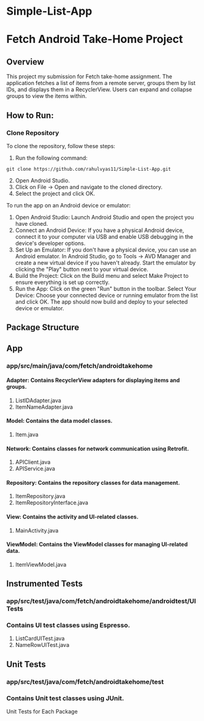 # Simple-List-App
# Fetch Android Take-Home Project

## Overview
This project my submission for Fetch take-home assignment. The application fetches a list of items from a remote server, groups them by list IDs, and displays them in a RecyclerView. Users can expand and collapse groups to view the items within.

## How to Run:
### Clone Repository
To clone the repository, follow these steps:

1. Run the following command:

`git clone https://github.com/rahulvyas11/Simple-List-App.git`

2. Open Android Studio.
3. Click on File -> Open and navigate to the cloned directory.
4. Select the project and click OK.
   
To run the app on an Android device or emulator:

1. Open Android Studio: Launch Android Studio and open the project you have cloned.
2. Connect an Android Device: If you have a physical Android device, connect it to your computer via USB and enable USB debugging in the device's developer options.
3. Set Up an Emulator: If you don't have a physical device, you can use an Android emulator. In Android Studio, go to Tools -> AVD Manager and create a new virtual device if you haven't already. Start the emulator by clicking the "Play" button next to your virtual device.
4. Build the Project: Click on the Build menu and select Make Project to ensure everything is set up correctly.
5. Run the App: Click on the green "Run" button in the toolbar.
Select Your Device: Choose your connected device or running emulator from the list and click OK.
The app should now build and deploy to your selected device or emulator.

## Package Structure
## App
### app/src/main/java/com/fetch/androidtakehome
#### Adapter: Contains RecyclerView adapters for displaying items and groups.
1. ListIDAdapter.java
2. ItemNameAdapter.java

#### Model: Contains the data model classes.
1. Item.java

#### Network: Contains classes for network communication using Retrofit.
1. APIClient.java
2. APIService.java
   
#### Repository: Contains the repository classes for data management.
1. ItemRepository.java
2. ItemRepositoryInterface.java
   
#### View: Contains the activity and UI-related classes.
1. MainActivity.java
   
#### ViewModel: Contains the ViewModel classes for managing UI-related data.
1. ItemViewModel.java

## Instrumented Tests
### app/src/test/java/com/fetch/androidtakehome/androidtest/UITests 
### Contains UI test classes using Espresso.
1. ListCardUITest.java
2. NameRowUITest.java

## Unit Tests
### app/src/test/java/com/fetch/androidtakehome/test
### Contains Unit test classes using JUnit.
Unit Tests for Each Package


